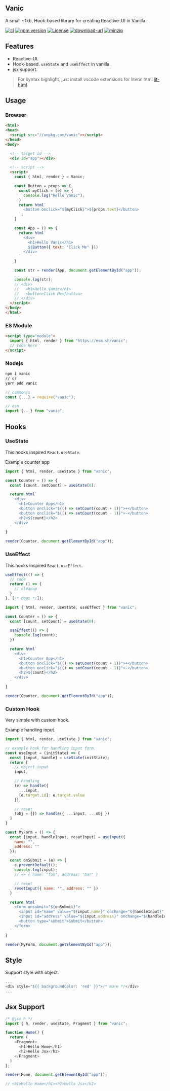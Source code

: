 ## Vanic
A small ~1kb, Hook-based library for creating Reactive-UI in Vanilla.

[![ci](https://github.com/herudi/vanic/workflows/ci/badge.svg)](https://github.com/herudi/vanic)
[![npm version](https://img.shields.io/badge/npm-0.0.4-blue.svg)](https://npmjs.org/package/vanic)
[![License](https://img.shields.io/:license-mit-blue.svg)](http://badges.mit-license.org)
[![download-url](https://img.shields.io/npm/dm/vanic.svg)](https://npmjs.org/package/vanic)
[![minzip](https://img.shields.io/bundlephobia/minzip/vanic)](https://github.com/herudi/vanic)

## Features
- Reactive-UI.
- Hook-based. `useState` and `useEffect` in vanilla.
- jsx support.

> For syntax highlight, just install vscode extensions for literal html [lit-html](https://marketplace.visualstudio.com/items?itemName=bierner.lit-html).

## Usage
### Browser
```html
<html>
<head>
  <script src="//unpkg.com/vanic"></script>
</head>
<body>

  <!-- target id -->
  <div id="app"></div>

  <!-- script -->
  <script>
    const { html, render } = Vanic;

    const Button = props => {
      const myClick = (e) => {
        console.log("Hello Vanic");
      }
      return html`
        <button onclick="${myClick}">${props.text}</button>
      `;
    }

    const App = () => {
      return html`
        <div>
          <h1>Hello Vanic</h1>
          ${Button({ text: "Click Me" })}
        </div>
      `
    }

    const str = render(App, document.getElementById("app"));

    console.log(str);
    // <div>
    //   <h1>Hello Vanic</h1>
    //   <button>Click Me</button>
    // </div>
  </script>
</body>
</html>
```
### ES Module
```html
<script type="module">
  import { html, render } from "https://esm.sh/vanic";
  // code here
</script>
```
### Nodejs
```bash
npm i vanic
// or
yarn add vanic
```
```js
// commonjs
const {...} = require("vanic");

// esm
import {...} from "vanic";
```

## Hooks
### UseState
This hooks inspired `React.useState`.

Example counter app
```js
import { html, render, useState } from "vanic";

const Counter = () => {
  const [count, setCount] = useState(0);

  return html`
    <div>
      <h1>Counter App</h1>
      <button onclick="${() => setCount(count + 1)}">+</button>
      <button onclick="${() => setCount(count - 1)}">-</button>
      <h2>${count}</h2>
    </div>
  `
}

render(Counter, document.getElementById("app"));
```
### UseEffect
This hooks inspired `React.useEffect`.
```js
useEffect(() => {
  // code
  return () => {
    // cleanup
  }
}, [/* deps */]);
```
```js
import { html, render, useState, useEffect } from "vanic";

const Counter = () => {
  const [count, setCount] = useState(0);

  useEffect(() => {
    console.log(count);
  })

  return html`
    <div>
      <h1>Counter App</h1>
      <button onclick="${() => setCount(count + 1)}">+</button>
      <button onclick="${() => setCount(count - 1)}">-</button>
      <h2>${count}</h2>
    </div>
  `
}

render(Counter, document.getElementById("app"));
```
### Custom Hook
Very simple with custom hook.

Example handling input.
```js
import { html, render, useState } from "vanic";

// example hook for handling input form.
const useInput = (initState) => {
  const [input, handle] = useState(initState);
  return [
    // object input
    input,

    // handling
    (e) => handle({ 
      ...input, 
      [e.target.id]: e.target.value 
    }),

    // reset
    (obj = {}) => handle({ ...input, ...obj })
  ]
}

const MyForm = () => {
  const [input, handleInput, resetInput] = useInput({
    name: "",
    address: ""
  });

  const onSubmit = (e) => {
    e.preventDefault();
    console.log(input);
    // => { name: "foo", address: "bar" }

    // reset
    resetInput({ name: "", address: "" })
  }

  return html`
    <form onsubmit="${onSubmit}">
      <input id="name" value="${input.name}" onchange="${handleInput}" />
      <input id="address" value="${input.address}" onchange="${handleInput}" />
      <button type="submit">Submit</button>
    </form>
  `
}

render(MyForm, document.getElementById("app"));
```
## Style
Support style with object.
```js
...
<div style="${{ backgroundColor: 'red' }}">/* more */</div>
...
```
## Jsx Support
```js
/* @jsx h */
import { h, render, useState, Fragment } from "vanic";

function Home() {
  return (
    <Fragment>
      <h1>Hello Home</h1>
      <h2>Hello Jsx</h2>
    </Fragment>
  )
};

render(Home, document.getElementById("app"));

// <h1>Hello Home</h1><h2>Hello Jsx</h2>
```